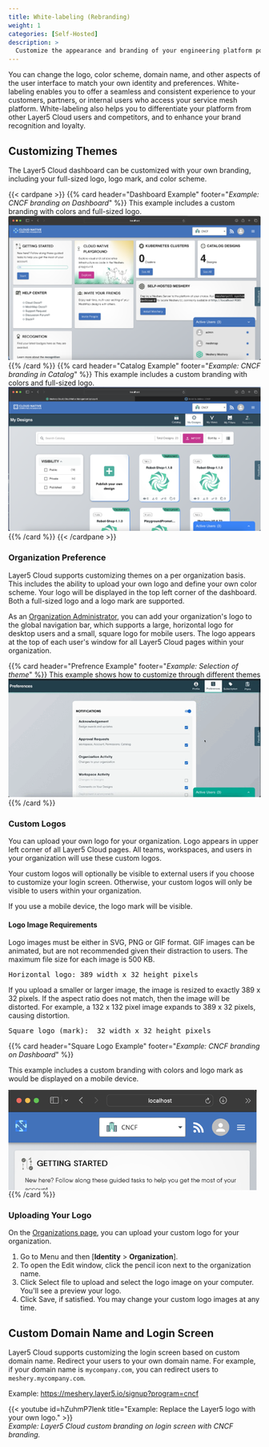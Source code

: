 ```yaml
---
title: White-labeling (Rebranding)
weight: 1
categories: [Self-Hosted]
description: >
  Customize the appearance and branding of your engineering platform powered by Layer5 Cloud. 
---
```


You can change the logo, color scheme, domain name, and other aspects of the user interface to match your own identity and preferences. White-labeling enables you to offer a seamless and consistent experience to your customers, partners, or internal users who access your service mesh platform. White-labeling also helps you to differentiate your platform from other Layer5 Cloud users and competitors, and to enhance your brand recognition and loyalty.

## Customizing Themes

The Layer5 Cloud dashboard can be customized with your own branding, including your full-sized logo, logo mark, and color scheme.

{{< cardpane >}}
{{% card header="Dashboard Example" footer="<i>Example: CNCF branding on Dashboard</i>" %}}
This example includes a custom branding with colors and full-sized logo.
![white-label-dashboard-example.png](./images/white-label-dashboard-example.png)
{{% /card %}}
{{% card header="Catalog Example" footer="<i>Example: CNCF branding in Catalog</i>" %}}
This example includes a custom branding with colors and full-sized logo.
![white-label-catalog-example.png](./images/white-label-catalog-example.png)
{{% /card %}}
{{< /cardpane >}}

### Organization Preference

Layer5 Cloud supports customizing themes on a per organization basis. This includes the ability to upload your own logo and define your own color scheme. Your logo will be displayed in the top left corner of the dashboard. Both a full-sized logo and a logo mark are supported.

As an [Organization Administrator](/cloud/security/roles/organization-roles/), you can add your organization's logo to the global navigation bar, which supports a large, horizontal logo for desktop users and a small, square logo for mobile users. The logo appears at the top of each user's window for all Layer5 Cloud pages within your organization.

{{% card header="Prefrence Example" footer="<i>Example: Selection of theme</i>" %}}
This example shows how to customize through different themes
![white-label-catalog-example.png](./images/pref-selection.gif)
{{% /card %}}

### Custom Logos

You can upload your own logo for your organization. Logo appears in upper left corner of all Layer5 Cloud pages. All teams, workspaces, and users in your organization will use these custom logos.

Your custom logos will optionally be visible to external users if you choose to customize your login screen. Otherwise, your custom logos will only be visible to users within your organization.

If you use a mobile device, the logo mark will be visible.

#### Logo Image Requirements

Logo images must be either in SVG, PNG or GIF format. GIF images can be animated, but are not recommended given their distraction to users. The maximum file size for each image is 500 KB.
<pre>
Horizontal logo: 389 width x 32 height pixels
</pre>
If you upload a smaller or larger image, the image is resized to exactly 389 x 32 pixels. If the aspect ratio does not match, then the image will be distorted. For example, a 132 x 132 pixel image expands to 389 x 32 pixels, causing distortion.

<!-- Insert example logo here -->
<pre>
Square logo (mark):  32 width x 32 height pixels
</pre>
{{% card header="Square Logo Example" footer="<i>Example: CNCF branding on Dashboard</i>" %}}
<p>
This example includes a custom branding with colors and logo mark as would be displayed on a mobile device.</p>
<div style="width: 500px; height: 200px; overflow: hidden;">
  <img src="./images/white-label-dashboard-responsive-example.png"
  width="100%"
  style="margin-top:-.25rem;
    margin-left:-.25rem;border-radius:.25rem;
    object-fit: fill;" />
</div>
{{% /card %}}

### Uploading Your Logo

On the [Organizations page](https://meshery.layer5.io/identity/organizations), you can upload your custom logo for your organization.

1. Go to Menu and then [**Identity** > **Organization**].
1. To open the Edit window, click the pencil icon next to the organization name.
1. Click Select file to upload and select the logo image on your computer. You'll see a preview your logo.
1. Click Save, if satisfied. You may change your custom logo images at any time.

## Custom Domain Name and Login Screen

Layer5 Cloud supports customizing the login screen based on custom domain name. Redirect your users to your own domain name. For example, if your domain name is `mycompany.com`, you can redirect users to `meshery.mycompany.com`.

Example: <https://meshery.layer5.io/signup?program=cncf>

{{< youtube id=hZuhmP7lenk title="Example: Replace the Layer5 logo with your own logo." >}}
<br />
_Example: Layer5 Cloud custom branding on login screen with CNCF branding._
